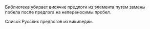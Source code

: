 Библиотека убирает висячие предлоги из элемента путем замены побела после предлога на непереносимы пробел.

Список Русских предлогов из википедии.